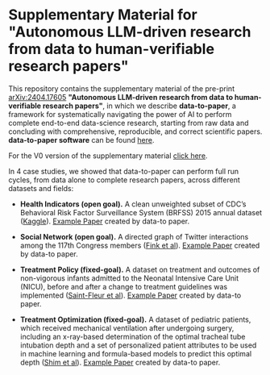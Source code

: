 # Supplementary Material for "Autonomous LLM-driven research from data to human-verifiable research papers"


This repository contains the supplementary material of the pre-print [arXiv:2404.17605](https://arxiv.org/abs/2404.17605) **"Autonomous LLM-driven research from data to human-verifiable research papers"**, in which we describe 
**data-to-paper**, a framework for systematically navigating the power of AI to perform complete end-to-end 
data-science research, starting from raw data and concluding with comprehensive, reproducible, and correct 
scientific papers. **data-to-paper software** can be found [here](https://github.com/Technion-Kishony-lab/data-to-paper). 

For the V0 version of the supplementary material [click here](https://github.com/rkishony/data-to-paper-supplementary/tree/3704b0508192ff1f68b33be2ef282249f10f1254).



In 4 case studies, we showed that data-to-paper can perform full run cycles, from data alone to complete research papers, across different datasets and fields:

* **Health Indicators (open goal).** A clean unweighted subset of CDC’s Behavioral Risk Factor Surveillance System (BRFSS) 2015 annual dataset 
  ([Kaggle](https://www.kaggle.com/datasets/alexteboul/diabetes-health-indicators-dataset)).
    [Example Paper](https://github.com/rkishony/data-to-paper-supplementary/blob/main/Supplementary%20Data-chained%20Manuscripts/Supplementary%20Data-chained%20Manuscript%20A.pdf) created by data-to paper.


* **Social Network (open goal).** A directed graph of Twitter interactions among the 117th Congress members
  ([Fink et al](https://www.ncbi.nlm.nih.gov/pmc/articles/PMC10493874/)).
    [Example Paper](https://github.com/rkishony/data-to-paper-supplementary/blob/main/Supplementary%20Data-chained%20Manuscripts/Supplementary%20Data-chained%20Manuscript%20B.pdf) created by data-to paper.


* **Treatment Policy (fixed-goal).** A dataset on treatment and outcomes of non-vigorous infants admitted to the Neonatal Intensive Care Unit (NICU), before and after a change to treatment guidelines was implemented
  ([Saint-Fleur et al](https://journals.plos.org/plosone/article?id=10.1371/journal.pone.0289945)).
    [Example Paper](https://github.com/rkishony/data-to-paper-supplementary/blob/main/Supplementary%20Data-chained%20Manuscripts/Supplementary%20Data-chained%20Manuscript%20C.pdf) created by data-to paper.


* **Treatment Optimization (fixed-goal).** A dataset of pediatric patients, which received mechanical ventilation after undergoing surgery, including an x-ray-based determination of the optimal tracheal tube intubation depth and a set of personalized patient attributes to be used in machine learning and formula-based models to predict this optimal depth
  ([Shim et al](https://journals.plos.org/plosone/article?id=10.1371/journal.pone.0257069)).
    [Example Paper](https://github.com/rkishony/data-to-paper-supplementary/blob/main/Supplementary%20Data-chained%20Manuscripts/Supplementary%20Data-chained%20Manuscript%20D.pdf) created by data-to paper.
